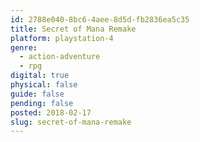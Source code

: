 ```yaml
---
id: 2788e040-8bc6-4aee-8d5d-fb2836ea5c35
title: Secret of Mana Remake
platform: playstation-4
genre:
  - action-adventure
  - rpg
digital: true
physical: false
guide: false
pending: false
posted: 2018-02-17
slug: secret-of-mana-remake
---
```

